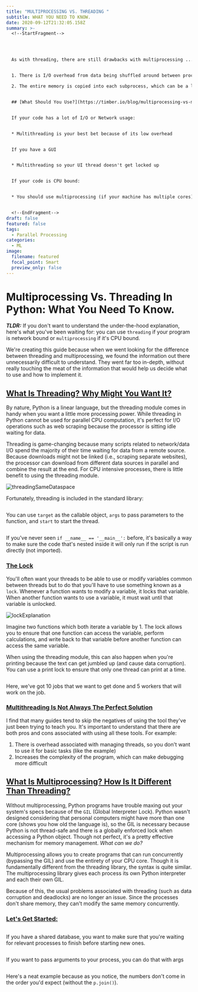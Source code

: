 ```yaml
---
title: "MULTIPROCESSING VS. THREADING "
subtitle: WHAT YOU NEED TO KNOW.
date: 2020-09-12T21:32:05.158Z
summary: >-
  <!--StartFragment-->




  As with threading, there are still drawbacks with multiprocessing ... you've got to pick your poison:


  1. There is I/O overhead from data being shuffled around between processes

  2. The entire memory is copied into each subprocess, which can be a lot of overhead for more significant programs


  ## [What Should You Use?](https://timber.io/blog/multiprocessing-vs-multithreading-in-python-what-you-need-to-know/#what-should-you-use-)


  If your code has a lot of I/O or Network usage:


  * Multithreading is your best bet because of its low overhead


  If you have a GUI


  * Multithreading so your UI thread doesn't get locked up


  If your code is CPU bound:


  * You should use multiprocessing (if your machine has multiple cores)


  <!--EndFragment-->
draft: false
featured: false
tags:
  - Parallel Processing
categories:
  - ML
image:
  filename: featured
  focal_point: Smart
  preview_only: false
---
```

<!--StartFragment-->

# Multiprocessing Vs. Threading In Python: What You Need To Know.

***TLDR:*** If you don't want to understand the under-the-hood explanation, here's what you've been waiting for: you can use `threading` if your program is network bound or `multiprocessing` if it's CPU bound.

We're creating this guide because when we went looking for the difference between threading and multiprocessing, we found the information out there unnecessarily difficult to understand. They went far too in-depth, without really touching the meat of the information that would help us decide what to use and how to implement it.

## [What Is Threading? Why Might You Want It?](https://timber.io/blog/multiprocessing-vs-multithreading-in-python-what-you-need-to-know/#what-is-threading-why-might-you-want-it-)

By nature, Python is a linear language, but the threading module comes in handy when you want a little more processing power. While threading in Python cannot be used for parallel CPU computation, it's perfect for I/O operations such as web scraping because the processor is sitting idle waiting for data.

Threading is game-changing because many scripts related to network/data I/O spend the majority of their time waiting for data from a remote source. Because downloads might not be linked (i.e., scraping separate websites), the processor can download from different data sources in parallel and combine the result at the end. For CPU intensive processes, there is little benefit to using the threading module.

![threadingSameDataspace](https://images.ctfassets.net/h6vh38q7qvzk/6RnMqNoKacW2OAAOqw0QW4/a390ea001017ee3492c1c814fa0a7659/threadingSameDataspace.jpeg)

Fortunately, threading is included in the standard library:

```

```

You can use `target` as the callable object, `args` to pass parameters to the function, and `start` to start the thread.

```

```

If you've never seen `if __name__ == '__main__':` before, it's basically a way to make sure the code that's nested inside it will only run if the script is run directly (not imported).

### [The Lock](https://timber.io/blog/multiprocessing-vs-multithreading-in-python-what-you-need-to-know/#the-lock)

You'll often want your threads to be able to use or modify variables common between threads but to do that you'll have to use something known as a `lock`. Whenever a function wants to modify a variable, it locks that variable. When another function wants to use a variable, it must wait until that variable is unlocked.

![lockExplanation](https://images.ctfassets.net/h6vh38q7qvzk/3PLJjBuuYMuuc6UUy8U2qW/b4a0d411cdc1c31c5841230885a3b055/lockExplanation.jpeg)

Imagine two functions which both iterate a variable by 1. The lock allows you to ensure that one function can access the variable, perform calculations, and write back to that variable before another function can access the same variable.

When using the threading module, this can also happen when you're printing because the text can get jumbled up (and cause data corruption). You can use a print lock to ensure that only one thread can print at a time.

```

```

Here, we've got 10 jobs that we want to get done and 5 workers that will work on the job.

### [Multithreading Is Not Always The Perfect Solution](https://timber.io/blog/multiprocessing-vs-multithreading-in-python-what-you-need-to-know/#multithreading-is-not-always-the-perfect-solution)

I find that many guides tend to skip the negatives of using the tool they've just been trying to teach you. It's important to understand that there are both pros and cons associated with using all these tools. For example:

1. There is overhead associated with managing threads, so you don't want to use it for basic tasks (like the example)
2. Increases the complexity of the program, which can make debugging more difficult

## [What Is Multiprocessing? How Is It Different Than Threading?](https://timber.io/blog/multiprocessing-vs-multithreading-in-python-what-you-need-to-know/#what-is-multiprocessing-how-is-it-different-than-threading-)

Without multiprocessing, Python programs have trouble maxing out your system's specs because of the `GIL` (Global Interpreter Lock). Python wasn't designed considering that personal computers might have more than one core (shows you how old the language is), so the GIL is necessary because Python is not thread-safe and there is a globally enforced lock when accessing a Python object. Though not perfect, it's a pretty effective mechanism for memory management. *What can we do?*

Multiprocessing allows you to create programs that can run concurrently (bypassing the GIL) and use the entirety of your CPU core. Though it is fundamentally different from the threading library, the syntax is quite similar. The multiprocessing library gives each process its own Python interpreter and each their own GIL.

Because of this, the usual problems associated with threading (such as data corruption and deadlocks) are no longer an issue. Since the processes don't share memory, they can't modify the same memory concurrently.

### [Let's Get Started:](https://timber.io/blog/multiprocessing-vs-multithreading-in-python-what-you-need-to-know/#let-s-get-started-)

```

```

If you have a shared database, you want to make sure that you're waiting for relevant processes to finish before starting new ones.

```

```

If you want to pass arguments to your process, you can do that with args

```

```

Here's a neat example because as you notice, the numbers don't come in the order you'd expect (without the `p.join()`).



<!--EndFragment-->
